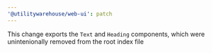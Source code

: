 ```yaml
---
'@utilitywarehouse/web-ui': patch
---
```


This change exports the `Text` and `Heading` components, which were unintenionally removed from the root index file
